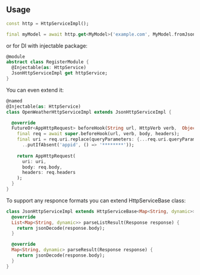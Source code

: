 ## Usage


```dart
const http = HttpServiceImpl();

final myModel = await http.get<MyModel>('example.com', MyModel.fromJson);
```

or for DI with injectable package:

```dart
@module  
abstract class RegisterModule {  
  @Injectable(as: HttpService)
  JsonHttpServiceImpl get httpService;  
}  

```

You can even extend it:

```dart
@named 
@Injectable(as: HttpService)
class OpenWeatherHttpServiceImpl extends JsonHttpServiceImpl {

  @override
  FutureOr<AppHttpRequest> beforeHook(String url, HttpVerb verb,  Object? body, Map<String, String>? headers) async {
    final req = await super.beforeHook(url, verb, body, headers);
    final uri = req.uri.replace(queryParameters: {...req.uri.queryParameters}
      ..putIfAbsent('appid', () => '********'));
      
    return AppHttpRequest(
      uri: uri,
      body: req.body,
      headers: req.headers
    );
  }
}

```

To support any responce formats you can extend HttpServiceBase<TSource> class:


```dart
class JsonHttpServiceImpl extends HttpServiceBase<Map<String, dynamic>> {
  @override
  List<Map<String, dynamic>> parseListResult(Response response) {
    return jsonDecode(response.body);
  }

  @override
  Map<String, dynamic> parseResult(Response response) {
    return jsonDecode(response.body);
  }
}
```
